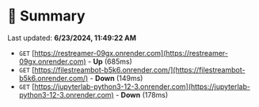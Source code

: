 # 📖 Summary
Last updated: **6/23/2024, 11:49:22 AM**

- `GET` [https://restreamer-09gx.onrender.com](https://restreamer-09gx.onrender.com) - **Up** (685ms)
- `GET` [https://filestreambot-b5k6.onrender.com/](https://filestreambot-b5k6.onrender.com/) - **Down** (149ms)
- `GET` [https://jupyterlab-python3-12-3.onrender.com](https://jupyterlab-python3-12-3.onrender.com) - **Down** (178ms)
